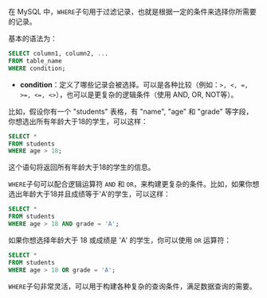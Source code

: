 在 MySQL 中，`WHERE`子句用于过滤记录，也就是根据一定的条件来选择你所需要的记录。

基本的语法为：

```sql
SELECT column1, column2, ...
FROM table_name
WHERE condition;
```

- **condition**：定义了哪些记录会被选择。可以是各种比较（例如：`>, <, =, >=, <=, <>`），也可以是更复杂的逻辑条件（使用 AND, OR, NOT等）。

比如，假设你有一个 "students" 表格，有 "name", "age" 和 "grade" 等字段，你想选出所有年龄大于18的学生，可以这样：

```sql
SELECT * 
FROM students 
WHERE age > 18;
```

这个语句将返回所有年龄大于18的学生的信息。

`WHERE`子句可以配合逻辑运算符 `AND` 和 `OR`，来构建更复杂的条件。比如，如果你想选出年龄大于18并且成绩等于'A'的学生，可以这样：

```sql
SELECT * 
FROM students 
WHERE age > 18 AND grade = 'A';
```

如果你想选择年龄大于 18 或成绩是 'A' 的学生，你可以使用 `OR` 运算符：

```sql
SELECT * 
FROM students 
WHERE age > 18 OR grade = 'A';
```

`WHERE`子句非常灵活，可以用于构建各种复杂的查询条件，满足数据查询的需要。